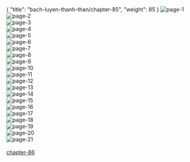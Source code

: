 { "title": "bach-luyen-thanh-than/chapter-85", "weight": 85 }
<img src="bach-luyen-thanh-than_0085_01-7ff741cea4b3353b80e53a65a0636833.webp" alt="page-1" origin="http://1.bp.blogspot.com/-lLtURcgqLp0/WKUh91ON9-I/AAAAAAAAWRI/6tf05Gso4mUzdg1lIrSh0_1bIfHdJLmUACLcB/s1600/2.jpg?imgmax=0"><br/>
<img src="bach-luyen-thanh-than_0085_02-9d8e63f8c089bd9e20d027c56127c15d.webp" alt="page-2" origin="http://1.bp.blogspot.com/-EwfoA8x_p6E/WKUh-8bG5vI/AAAAAAAAWRU/dK-_qybdLUouCNIEwKpmsAlHiUfbA01hQCLcB/s1600/3.jpg?imgmax=0"><br/>
<img src="bach-luyen-thanh-than_0085_03-2d93fc002eb983a4f6521612c33abc46.webp" alt="page-3" origin="http://1.bp.blogspot.com/-8_mPY7imMU0/WKUh_Dhk1MI/AAAAAAAAWRc/zgu9uCyMaYoHZWm-BKKgDjSbbJZ0rSVnACLcB/s1600/4.jpg?imgmax=0"><br/>
<img src="bach-luyen-thanh-than_0085_04-b80fc608335cfacffb564e0408b8e5dc.webp" alt="page-4" origin="http://1.bp.blogspot.com/-YAm0cCCuzRM/WKUh_oRY1TI/AAAAAAAAWRg/dfFVAXpVuvguWLFdFJ90waXyBAk54WekwCLcB/s1600/5.jpg?imgmax=0"><br/>
<img src="bach-luyen-thanh-than_0085_05-14f55cf94fa120645b56aa8e0267ac2e.webp" alt="page-5" origin="http://1.bp.blogspot.com/--ndNBgDyK1k/WKUh_7gAB0I/AAAAAAAAWRk/ElszneNz5acvvV4u6cXPF-zzrtholr28wCLcB/s1600/6.jpg?imgmax=0"><br/>
<img src="bach-luyen-thanh-than_0085_06-854a2696153eaf0c6d1afddb9c222bcd.webp" alt="page-6" origin="http://1.bp.blogspot.com/-o2Xf8tQCkhQ/WKUiAPHjHuI/AAAAAAAAWRo/YYESq0JJsZYMirjeIOHfp5_kWAGpSezWwCLcB/s1600/7.jpg?imgmax=0"><br/>
<img src="bach-luyen-thanh-than_0085_07-b6ae990a87bcb4032de4e9263cf77765.webp" alt="page-7" origin="http://1.bp.blogspot.com/-2s03fpfVT8c/WKUiAaZeHWI/AAAAAAAAWRs/pdFcmqS2LjMfNz_Lpt7gdl_q1gbXGBZlgCLcB/s1600/8.jpg?imgmax=0"><br/>
<img src="bach-luyen-thanh-than_0085_08-0900f3c37c7fec0e6136fae0444f1688.webp" alt="page-8" origin="http://1.bp.blogspot.com/-Hiefe1Iq56E/WKUiA0thwBI/AAAAAAAAWRw/oK8ZFbfxCVMOdP2iT4yAhujIwSBpv20gQCLcB/s1600/9.jpg?imgmax=0"><br/>
<img src="bach-luyen-thanh-than_0085_09-729eb18c9938b521c75411fc50c18285.webp" alt="page-9" origin="http://1.bp.blogspot.com/-IcKwmgdDX4Y/WKUh7Z4WzBI/AAAAAAAAWQg/BLQKl1DybaIHwvEbEoJX_7A8w0hH7tO9wCLcB/s1600/10.jpg?imgmax=0"><br/>
<img src="bach-luyen-thanh-than_0085_10-514488eb2b6753c0ea151ec243b95e54.webp" alt="page-10" origin="http://1.bp.blogspot.com/-FQ5tS83Z_2w/WKUh7V_Lv2I/AAAAAAAAWQk/038kl1M_XcYnQSHTiKOGvxplt7hsD_7cQCLcB/s1600/11.jpg?imgmax=0"><br/>
<img src="bach-luyen-thanh-than_0085_11-3ffdd8e17273b78a3eb08831fe92171b.webp" alt="page-11" origin="http://1.bp.blogspot.com/-1hMIRGG32pg/WKUh7zQNrAI/AAAAAAAAWQo/yzmgAygCaP0BoKsfcPfDdiIc6vHYznLRwCLcB/s1600/12.jpg?imgmax=0"><br/>
<img src="bach-luyen-thanh-than_0085_12-f51a75a05075510a322cafa1ba18dcbb.webp" alt="page-12" origin="http://1.bp.blogspot.com/-RYSJhHK2URc/WKUh77vOQWI/AAAAAAAAWQs/pEw1X0BGIKYY5xvLpb9kKtmTR6NtRqq9QCLcB/s1600/13.jpg?imgmax=0"><br/>
<img src="bach-luyen-thanh-than_0085_13-389553967ae80a63e296380faca6fce2.webp" alt="page-13" origin="http://1.bp.blogspot.com/-3VGqz1HPklM/WKUh8FdQywI/AAAAAAAAWQw/EguFbb5QY98AI_Moz3vM5W43uqvl8mRZACLcB/s1600/14.jpg?imgmax=0"><br/>
<img src="bach-luyen-thanh-than_0085_14-00ba9ef55eae351a9aa523bed4b6be16.webp" alt="page-14" origin="http://1.bp.blogspot.com/-WPbYQWuPv9I/WKUh87JQuHI/AAAAAAAAWQ4/1haQG_JW9bYicJ8BvbGJeIRPiz75LWViACLcB/s1600/15.jpg?imgmax=0"><br/>
<img src="bach-luyen-thanh-than_0085_15-40cc53cfc04c2c919d6e1ab848bd028e.webp" alt="page-15" origin="http://1.bp.blogspot.com/-uVwSSDd7CVA/WKUh8mcykoI/AAAAAAAAWQ0/60Rg48S3YzsEqkqP5-IV_C8fqs26L22QQCLcB/s1600/16.jpg?imgmax=0"><br/>
<img src="bach-luyen-thanh-than_0085_16-b5fa066bd592bab4c7e824696626bdc8.webp" alt="page-16" origin="http://1.bp.blogspot.com/-kbrubgfFeSg/WKUh82zDQNI/AAAAAAAAWQ8/LCkzi65mpJw0YJKKINDMe5Gq_6Z00ofcQCLcB/s1600/17.jpg?imgmax=0"><br/>
<img src="bach-luyen-thanh-than_0085_17-cc81d19f9869baea9dc234acd1a7c749.webp" alt="page-17" origin="http://1.bp.blogspot.com/-3tYaBARQ1yA/WKUh9RUeFiI/AAAAAAAAWRA/9E2MWGZIxm0mflXEsgtiWUsO7mVcvH8egCLcB/s1600/18.jpg?imgmax=0"><br/>
<img src="bach-luyen-thanh-than_0085_18-bea93c3631b47aaf8b93fea8191b7adb.webp" alt="page-18" origin="http://1.bp.blogspot.com/-8U0y4KDVgSg/WKUh9hWa8cI/AAAAAAAAWRE/CVrSuR_HEv8VLUdXduD30kmGZcBlqav-QCLcB/s1600/19.jpg?imgmax=0"><br/>
<img src="bach-luyen-thanh-than_0085_19-81d52a408319f528ff7f3886b4bd6aed.webp" alt="page-19" origin="http://1.bp.blogspot.com/-R0-7aGIrJNU/WKUh-CvMzMI/AAAAAAAAWRM/ZQuvZSst_5sXfXeezvVglzZXiyQh_liDwCLcB/s1600/20.jpg?imgmax=0"><br/>
<img src="bach-luyen-thanh-than_0085_20-1ba3277e2178561a54d65f041b19c374.webp" alt="page-20" origin="http://1.bp.blogspot.com/-3sIwWdHu110/WKUh-UFktyI/AAAAAAAAWRQ/nESIzkasRCEKbjmNSjR3Sbm_8MzlUV4UgCLcB/s1600/21.jpg?imgmax=0"><br/>
<img src="bach-luyen-thanh-than_0085_21-38cd7ef6fa7b6310af20b0490b29d427.webp" alt="page-21" origin="http://1.bp.blogspot.com/-e9Ona8Qzw74/WKUh_EUMbwI/AAAAAAAAWRY/CcOG7T7QdyAmZY-ULoigsyl2NTuJyMCHACLcB/s1600/22.jpg?imgmax=0"><br/>
<br/><a class="nextchap" href="/bach-luyen-thanh-than/chapter-86">chapter-86</a>
